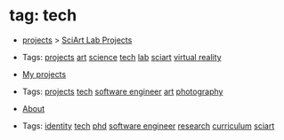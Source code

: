 
# tag: tech

 * [projects](../content/projects.md) >  [SciArt Lab Projects](../content/projects/sciartlab.md)

  * Tags:  <a class="tag" href="#!tags/projects.md">projects</a>  <a class="tag" href="#!tags/art.md">art</a>  <a class="tag" href="#!tags/science.md">science</a>  <a class="tag" href="#!tags/tech.md">tech</a>  <a class="tag" href="#!tags/lab.md">lab</a>  <a class="tag" href="#!tags/sciart.md">sciart</a>  <a class="tag" href="#!tags/virtual reality.md">virtual reality</a>
 *  [My projects](../content/projects.md)

  * Tags:  <a class="tag" href="#!tags/projects.md">projects</a>  <a class="tag" href="#!tags/tech.md">tech</a>  <a class="tag" href="#!tags/software engineer.md">software engineer</a>  <a class="tag" href="#!tags/art.md">art</a>  <a class="tag" href="#!tags/photography.md">photography</a>
 *  [About](../about.md)

  * Tags:  <a class="tag" href="#!tags/identity.md">identity</a>  <a class="tag" href="#!tags/tech.md">tech</a>  <a class="tag" href="#!tags/phd.md">phd</a>  <a class="tag" href="#!tags/software engineer.md">software engineer</a>  <a class="tag" href="#!tags/research.md">research</a>  <a class="tag" href="#!tags/curriculum.md">curriculum</a>  <a class="tag" href="#!tags/sciart.md">sciart</a>